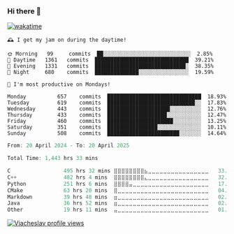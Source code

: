 ### Hi there 👋

[![wakatime](https://wakatime.com/badge/user/018c696b-0bdf-43bb-ab77-72c32d0bf4fe.svg)](https://wakatime.com/@018c696b-0bdf-43bb-ab77-72c32d0bf4fe)

<!-- README-STATS:START -->

```
🕰️ I get my jam on during the daytime!

🌞 Morning  	99     commits	██░░░░░░░░░░░░░░░░░░░░░░░░░░░░	2.85%
🌆 Daytime  	1361   commits	██████████████████████████████	39.21%
🌃 Evening  	1331   commits	█████████████████████████████░	38.35%
🌙 Night    	680    commits	██████████████░░░░░░░░░░░░░░░░	19.59%
```

```
📅 I'm most productive on Mondays!

Monday      	657    commits	██████████████████████████████	18.93%
Tuesday     	619    commits	████████████████████████████░░	17.83%
Wednesday   	443    commits	████████████████████░░░░░░░░░░	12.76%
Thursday    	433    commits	███████████████████░░░░░░░░░░░	12.47%
Friday      	460    commits	█████████████████████░░░░░░░░░	13.25%
Saturday    	351    commits	████████████████░░░░░░░░░░░░░░	10.11%
Sunday      	508    commits	███████████████████████░░░░░░░	14.64%
```

<!-- README-STATS:END -->

<!--START_SECTION:waka-->

```C
From: 20 April 2024 - To: 20 April 2025

Total Time: 1,443 hrs 33 mins

C                 495 hrs 32 mins ⣿⣿⣿⣿⣿⣿⣿⣿⣦⣀⣀⣀⣀⣀⣀⣀⣀⣀⣀⣀⣀⣀⣀⣀⣀   33.88 %
C++               482 hrs 4 mins  ⣿⣿⣿⣿⣿⣿⣿⣿⣄⣀⣀⣀⣀⣀⣀⣀⣀⣀⣀⣀⣀⣀⣀⣀⣀   32.96 %
Python            251 hrs 6 mins  ⣿⣿⣿⣿⣤⣀⣀⣀⣀⣀⣀⣀⣀⣀⣀⣀⣀⣀⣀⣀⣀⣀⣀⣀⣀   17.17 %
CMake             63 hrs 20 mins  ⣿⣀⣀⣀⣀⣀⣀⣀⣀⣀⣀⣀⣀⣀⣀⣀⣀⣀⣀⣀⣀⣀⣀⣀⣀   04.33 %
Markdown          39 hrs 48 mins  ⣶⣀⣀⣀⣀⣀⣀⣀⣀⣀⣀⣀⣀⣀⣀⣀⣀⣀⣀⣀⣀⣀⣀⣀⣀   02.72 %
Java              36 hrs 52 mins  ⣶⣀⣀⣀⣀⣀⣀⣀⣀⣀⣀⣀⣀⣀⣀⣀⣀⣀⣀⣀⣀⣀⣀⣀⣀   02.52 %
Other             19 hrs 11 mins  ⣤⣀⣀⣀⣀⣀⣀⣀⣀⣀⣀⣀⣀⣀⣀⣀⣀⣀⣀⣀⣀⣀⣀⣀⣀   01.31 %
```

<!--END_SECTION:waka-->

[![Viacheslav profile views](https://u8views.com/api/v1/github/profiles/25109435/views/day-week-month-total-count.svg)](https://u8views.com/github/Mcublog)
